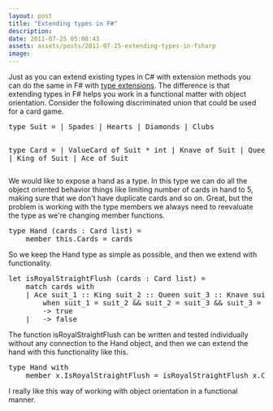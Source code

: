 ```yaml
---
layout: post
title: "Extending types in F#"
description:
date: 2011-07-25 05:08:43
assets: assets/posts/2011-07-25-extending-types-in-fsharp
image: 
---
```


<p>Just as you can extend existing types in C# with extension methods you can do the same in F# with <a href="http://msdn.microsoft.com/en-us/library/dd233211.aspx" title="MSDN Type Extensions (F#)">type extensions</a>. The difference is that extending types in F# helps you work in a functional matter with object orientation. Consider the following discriminated union that could be used for a card game.</p>
<pre class="brush:fsharp">type Suit = | Spades | Hearts | Diamonds | Clubs

type Card =
    | ValueCard of Suit * int
    | Knave of Suit
    | Queen of Suit
    | King of Suit
    | Ace of Suit</pre>
<p>We would like to expose a hand as a type. In this type we can do all the object oriented behavior things like limiting number of cards in hand to 5, making sure that we don't have duplicate cards and so on. Great, but the problem is working with the type members we always need to reevaluate the type as we're changing member functions. </p>
<pre class="brush:fsharp">type Hand (cards : Card list) =
    member this.Cards = cards</pre>
<p>So we keep the Hand type as simple as possible, and then we extend with functionality.</p>
<pre class="brush:fsharp">let isRoyalStraightFlush (cards : Card list) = 
    match cards with
    | Ace suit_1 :: King suit_2 :: Queen suit_3 :: Knave suit_4 :: ValueCard (suit_5, 10) :: [] 
        when suit_1 = suit_2 && suit_2 = suit_3 && suit_3 = suit_4 && suit_4 = suit_5 
        -> true
    | _ -> false</pre>
<p>The function isRoyalStraightFlush can be written and tested individually without any connection to the Hand object, and then we can extend the hand with this functionality like this.</p>
<pre class="brush:fsharp">type Hand with
    member x.IsRoyalStraightFlush = isRoyalStraightFlush x.Cards</pre>
<p>I really like this way of working with object orientation in a functional manner.</p>
